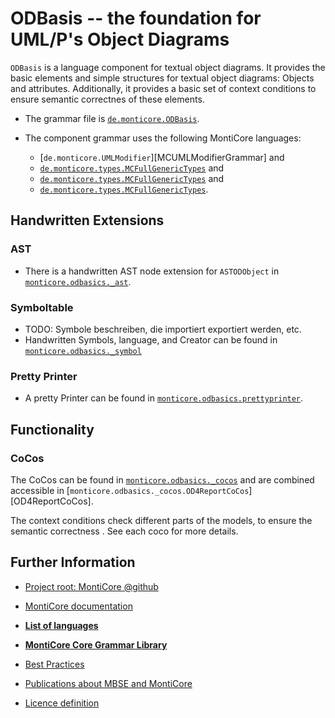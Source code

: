 <!-- (c) https://github.com/MontiCore/monticore -->

<!-- Beta-version: This is intended to become a MontiCore stable explanation. -->

# ODBasis -- the foundation for UML/P's Object Diagrams

`ODBasis` is a language component for textual object diagrams. 
It provides the basic elements and simple
structures for textual object diagrams: Objects and attributes. Additionally, it provides a
basic set of context conditions to ensure semantic correctnes of these elements. 

* The grammar file is [`de.monticore.ODBasis`][ODBasicsGrammar].

* The component grammar uses the following MontiCore languages:
  * [`de.monticore.UMLModifier`][MCUMLModifierGrammar] and  
  * [`de.monticore.types.MCFullGenericTypes`][MCBasicTypes] and
  * [`de.monticore.types.MCFullGenericTypes`][OOSymbols] and
  * [`de.monticore.types.MCFullGenericTypes`][CommonExpressions].
 
## Handwritten Extensions
### AST
- There is a handwritten AST node extension for `ASTODObject`
  in [`monticore.odbasics._ast`][_ast].

### Symboltable
- TODO: Symbole beschreiben, die importiert exportiert werden, etc.
- Handwritten Symbols, language, and Creator can be found in [`monticore.odbasics._symbol`][_symboltable]

### Pretty Printer
- A pretty Printer can be found in [`monticore.odbasics.prettyprinter`][prettyprinter].

## Functionality
### CoCos
The CoCos can be found in [`monticore.odbasics._cocos`][_cocos] and are combined
accessible in [`monticore.odbasics._cocos.OD4ReportCoCos`][OD4ReportCoCos].

The context conditions check different parts of the models, to ensure the semantic correctness
. See each coco for more details.

[ODBasicsGrammar]: https://git.rwth-aachen.de/monticore/languages/od/-/blob/master/src/main/grammars/de/monticore/ODBasis.mc4
[UMLModifier]: https://git.rwth-aachen.de/monticore/monticore/-/blob/dev/monticore-grammar/src/main/grammars/de/monticore/types/MCFullGenericTypes.mc4
[MCBasicTypes]: https://git.rwth-aachen.de/monticore/monticore/-/blob/dev/monticore-grammar/src/main/grammars/de/monticore/types/MCBasicTypes.mc4
[OOSymbols]: https://git.rwth-aachen.de/monticore/monticore/-/blob/dev/monticore-grammar/src/main/grammars/de/monticore/symbols/OOSymbols.mc4
[CommonExpressions]: https://git.rwth-aachen.de/monticore/monticore/-/blob/dev/monticore-grammar/src/main/grammars/de/monticore/expressions/CommonExpressions.mc4
[_ast]: https://git.rwth-aachen.de/monticore/languages/od/-/tree/master/src/main/java/de/monticore/odbasis/_ast
[_symboltable]: https://git.rwth-aachen.de/monticore/languages/od/-/tree/master/src/main/java/de/monticore/odbasis/_symboltable
[prettyprinter]: https://git.rwth-aachen.de/monticore/languages/od/-/tree/master/src/main/java/de/monticore/odbasis/prettyprinter
[_cocos]: https://git.rwth-aachen.de/monticore/languages/od/-/tree/master/src/main/java/de/monticore/odbasis/_cocos
[ODCoCos]: https://git.rwth-aachen.de/monticore/languages/od/-/blob/master/src/main/java/de/monticore/odbasis/_cocos/ODBasicsCoCos.java

## Further Information

* [Project root: MontiCore @github](https://github.com/MontiCore/monticore)
* [MontiCore documentation](http://www.monticore.de/)

* [**List of languages**](https://git.rwth-aachen.de/monticore/monticore/-/blob/dev/docs/Languages.md)
* [**MontiCore Core Grammar Library**](https://git.rwth-aachen.de/monticore/monticore/blob/dev/monticore-grammar/src/main/grammars/de/monticore/Grammars.md)
* [Best Practices](BestPractices.md)
* [Publications about MBSE and MontiCore](https://www.se-rwth.de/publications/)

* [Licence definition](https://github.com/MontiCore/monticore/blob/master/00.org/Licenses/LICENSE-MONTICORE-3-LEVEL.md)
